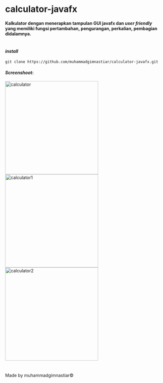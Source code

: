 # calculator-javafx

#### Kalkulator dengan menerapkan tampulan GUI javafx dan _*user friendly*_  yang memiliki fungsi pertambahan, pengurangan, perkalian, pembagian didalamnya.
#
#### _*install*_ 
`git clone https://github.com/muhammadgimnastiar/calculator-javafx.git`

#### _*Screenshoot*_:


<img src="https://imgur.com/sygDY0o.gif" alt="calculator" width="300">            
<img src="https://imgur.com/25IpReL.png" alt="calculator1" width="300">            <img src="https://imgur.com/hsfHVjZ.png" alt="calculator2" width="300">

# 
Made by muhammadgimnastiar&copy;

